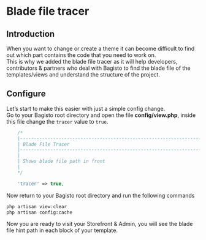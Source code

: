 # Blade file tracer

## Introduction
When you want to change or create a theme it can become difficult to find out which part contains the code that you need to work on.  
This is why we added the blade file tracer as it will help developers, contributors & partners who deal with Bagisto to find the blade file of the templates/views and understand the structure of the project.

## Configure
Let’s start to make this easier with just a simple config change.  
Go to your Bagisto root directory and open the file **config/view.php**, inside this file change the `tracer` value to `true`.

```php
    /*
    |--------------------------------------------------------------------------
    | Blade File Tracer
    |--------------------------------------------------------------------------
    |
    | Shows blade file path in front
    |
    */

    'tracer' => true,
```

Now return to your Bagisto root directory and run the following commands
```bash
php artisan view:clear
php artisan config:cache
```

Now you are ready to visit your Storefront & Admin, you will see the blade file hint path in each block of your template.